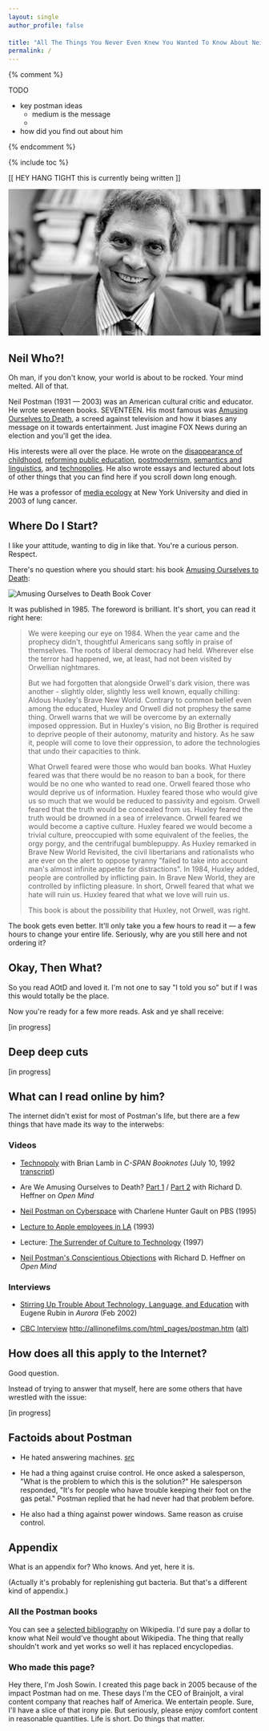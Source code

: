 ```yaml
---
layout: single
author_profile: false

title: "All The Things You Never Even Knew You Wanted To Know About Neil Postman"
permalink: /
---
```


{% comment %}

TODO

- key postman ideas
  - medium is the message
  - 
- how did you find out about him


{% endcomment %}

{% include toc %}

[[ HEY HANG TIGHT this is currently being written ]] 

![Neil Postman](/images/postman.jpg)

## Neil Who?!

Oh man, if you don't know, your world is about to be rocked. Your mind melted. All of that.

Neil Postman (1931 — 2003) was an American cultural critic and educator. He wrote seventeen books. SEVENTEEN. His most famous was [Amusing Ourselves to Death](http://www.amazon.com/dp/014303653X/?tag=bletters-20), a screed against television and how it biases any message on it towards entertainment. Just imagine FOX News during an election and you'll get the idea.

His interests were all over the place. He wrote on the [disappearance of childhood](http://www.amazon.com/dp/0679751661/?tag=bletters-20), [reforming public education](http://www.amazon.com/dp/0679750312/?tag=bletters-20), [postmodernism](http://www.amazon.com/dp/0375701273/?tag=bletters-20), [semantics and linguistics](http://www.amazon.com/dp/0440015545/?tag=bletters-20), and [technopolies](http://www.amazon.com/dp/0679745408/?tag=bletters-20). He also wrote essays and lectured about lots of other things that you can find here if you scroll down long enough.

He was a professor of [media ecology](https://en.wikipedia.org/wiki/Media_ecology) at New York University and died in 2003 of lung cancer.


## Where Do I Start?

I like your attitude, wanting to dig in like that. You're a curious person. Respect.

There's no question where you should start: his book [Amusing Ourselves to Death](http://www.amazon.com/dp/014303653X/?tag=bletters-20):

![Amusing Ourselves to Death Book Cover](https://images-na.ssl-images-amazon.com/images/I/5159tELPeUL._SX326_BO1,204,203,200_.jpg)

It was published in 1985. The foreword is brilliant. It's short, you can read it right here:

> We were keeping our eye on 1984. When the year came and the prophecy didn't, thoughtful Americans sang softly in praise of themselves. The roots of liberal democracy had held. Wherever else the terror had happened, we, at least, had not been visited by Orwellian nightmares.
>
> But we had forgotten that alongside Orwell's dark vision, there was another - slightly older, slightly less well known, equally chilling: Aldous Huxley's Brave New World. Contrary to common belief even among the educated, Huxley and Orwell did not prophesy the same thing. Orwell warns that we will be overcome by an externally imposed oppression. But in Huxley's vision, no Big Brother is required to deprive people of their autonomy, maturity and history. As he saw it, people will come to love their oppression, to adore the technologies that undo their capacities to think.
>
> What Orwell feared were those who would ban books. What Huxley feared was that there would be no reason to ban a book, for there would be no one who wanted to read one. Orwell feared those who would deprive us of information. Huxley feared those who would give us so much that we would be reduced to passivity and egoism. Orwell feared that the truth would be concealed from us. Huxley feared the truth would be drowned in a sea of irrelevance. Orwell feared we would become a captive culture. Huxley feared we would become a trivial culture, preoccupied with some equivalent of the feelies, the orgy porgy, and the centrifugal bumblepuppy. As Huxley remarked in Brave New World Revisited, the civil libertarians and rationalists who are ever on the alert to oppose tyranny "failed to take into account man's almost infinite appetite for distractions". In 1984, Huxley added, people are controlled by inflicting pain. In Brave New World, they are controlled by inflicting pleasure. In short, Orwell feared that what we hate will ruin us. Huxley feared that what we love will ruin us.
>
> This book is about the possibility that Huxley, not Orwell, was right.

The book gets even better. It'll only take you a few hours to read it — a few hours to change your entire life. Seriously, why are you still here and not ordering it?

## Okay, Then What?

So you read AOtD and loved it. I'm not one to say "I told you so" but if I was this would totally be the place.

Now you're ready for a few more reads. Ask and ye shall receive:

[in progress]

## Deep deep cuts

[in progress]

## What can I read online by him?

The internet didn't exist for most of Postman's life, but there are a few things that have made its way to the interwebs:

### Videos

* [Technopoly](https://www.c-span.org/video/?31627-1/technopoly) with Brian Lamb in *C-SPAN Booknotes* (July 10, 1992 [transcript](https://www.c-span.org/video/transcript/?id=2534))

* Are We Amusing Ourselves to Death? [Part 1](https://archive.org/details/openmind_ep1091) / [Part 2](https://archive.org/details/openmind_ep1092) with Richard D. Heffner on *Open Mind*

* [Neil Postman on Cyberspace](https://www.youtube.com/watch?v=49rcVQ1vFAY) with Charlene Hunter Gault on PBS (1995)

* [Lecture to Apple employees in LA](https://www.youtube.com/watch?v=QqxgCoHv_aE) (1993)

* Lecture: [The Surrender of Culture to Technology](https://www.youtube.com/watch?v=hlrv7DIHllE) (1997)

* [Neil Postman's Conscientious Objections](https://www.youtube.com/watch?v=0sLC9o4Y2bA) with Richard D. Heffner on *Open Mind*

### Interviews

* [Stirring Up Trouble About Technology, Language, and Education](http://aurora.icaap.org/index.php/aurora/article/view/62/74) with Eugene Rubin in *Aurora* (Feb 2002)

* [CBC Interview](http://allinonefilms.com/html_pages/postman.htm) http://allinonefilms.com/html_pages/postman.htm ([alt](http://web.archive.org/web/20030819223635/http://www.jour.unr.edu/linn/j705/postman-cbc.html))


## How does all this apply to the Internet?

Good question.

Instead of trying to answer that myself, here are some others that have wrestled with the issue:

[in progress]

## Factoids about Postman

* He hated answering machines. [src](http://allinonefilms.com/html_pages/postman.htm)

* He had a thing against cruise control. He once asked a salesperson, "What is the problem to which this is the solution?" He salesperson responded, "It's for people who have trouble keeping their foot on the gas petal." Postman replied that he had never had that problem before.

* He also had a thing against power windows. Same reason as cruise control.

## Appendix

What is an appendix for? Who knows. And yet, here it is.

(Actually it's probably for replenishing gut bacteria. But that's a different kind of appendix.)

### All the Postman books

You can see a [selected bibliography](https://en.wikipedia.org/wiki/Neil_Postman#Selected_bibliography) on Wikipedia. I'd sure pay a dollar to know what Neil would've thought about Wikipedia. The thing that really shouldn't work and yet works so well it has replaced encyclopedias.


### Who made this page?

Hey there, I'm Josh Sowin. I created this page back in 2005 because of the impact Postman had on me. These days I'm the CEO of Brainjolt, a viral content company that reaches half of America. We entertain people. Sure, I'll have a slice of that irony pie. But seriously, please enjoy comfort content in reasonable quantities. Life is short. Do things that matter.
